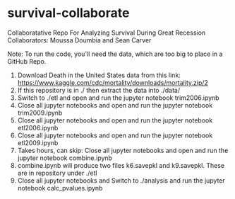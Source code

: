 # survival-collaborate
Collaboratative Repo For Analyzing Survival During Great Recession
Collaborators: Moussa Doumbia and Sean Carver

Note: To run the code, you'll need the data, which are too big to place in a GitHub Repo.  

1. Download Death in the United States data from this link: https://www.kaggle.com/cdc/mortality/downloads/mortality.zip/2 
2. If this repository is in ./ then extract the data into ./data/
3. Switch to ./etl and open and run the jupyter notebook trim2006.ipynb       
4. Close all jupyter notebooks and open and run the jupyter notebook trim2009.ipynb
5. Close all jupyter notebooks and open and run the jupyter notebook etl2006.ipynb
6. Close all jupyter notebooks and open and run the jupyter notebook etl2009.ipynb
7. Takes hours, can skip: Close all jupyter notebooks and open and run the jupyter notebook combine.ipynb
8. combine.ipynb will produce two files k6.savepkl and k9.savepkl.  These are in repository under ./etl
9. Close all jupyter notebooks and Switch to ./analysis and run the jupyter notebook calc_pvalues.ipynb
